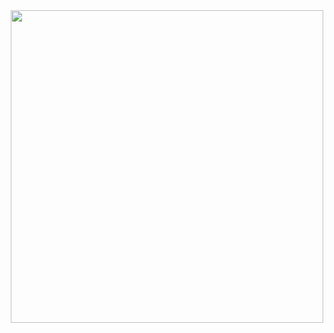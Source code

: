 <div id="header" align="center">
  <img src="https://media1.tenor.com/m/vMS8fFQR0OAAAAAd/anime-computer.gif" width="500"/>
</div>
